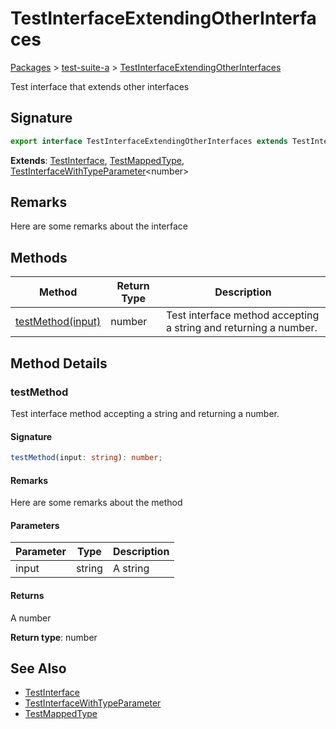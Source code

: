 # TestInterfaceExtendingOtherInterfaces

[Packages](/) > [test-suite-a](/test-suite-a/) > [TestInterfaceExtendingOtherInterfaces](/test-suite-a/testinterfaceextendingotherinterfaces-interface)

Test interface that extends other interfaces

<a id="testinterfaceextendingotherinterfaces-signature"></a>

## Signature

```typescript
export interface TestInterfaceExtendingOtherInterfaces extends TestInterface, TestMappedType, TestInterfaceWithTypeParameter<number>
```

**Extends**: [TestInterface](/test-suite-a/testinterface-interface), [TestMappedType](/test-suite-a/testmappedtype-typealias), [TestInterfaceWithTypeParameter](/test-suite-a/testinterfacewithtypeparameter-interface)\<number>

<a id="testinterfaceextendingotherinterfaces-remarks"></a>

## Remarks

Here are some remarks about the interface

## Methods

| Method | Return Type | Description |
| - | - | - |
| [testMethod(input)](/test-suite-a/testinterfaceextendingotherinterfaces-interface#testmethod-methodsignature) | number | Test interface method accepting a string and returning a number. |

## Method Details

<a id="testmethod-methodsignature"></a>

### testMethod

Test interface method accepting a string and returning a number.

<a id="testmethod-signature"></a>

#### Signature

```typescript
testMethod(input: string): number;
```

<a id="testmethod-remarks"></a>

#### Remarks

Here are some remarks about the method

<a id="testmethod-parameters"></a>

#### Parameters

| Parameter | Type | Description |
| - | - | - |
| input | string | A string |

<a id="testmethod-returns"></a>

#### Returns

A number

**Return type**: number

<a id="testinterfaceextendingotherinterfaces-see-also"></a>

## See Also

- [TestInterface](/test-suite-a/testinterface-interface)
- [TestInterfaceWithTypeParameter](/test-suite-a/testinterfacewithtypeparameter-interface)
- [TestMappedType](/test-suite-a/testmappedtype-typealias)
